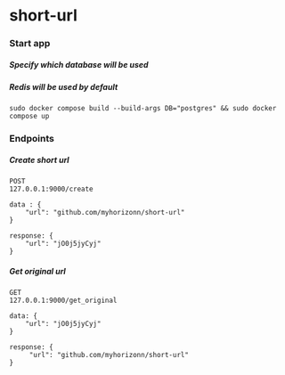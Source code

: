 # short-url

### Start app
##### Specify which database will be used
##### Redis will be used by default
```
sudo docker compose build --build-args DB="postgres" && sudo docker compose up
```

### Endpoints
##### Create short url
```
POST
127.0.0.1:9000/create

data : {
    "url": "github.com/myhorizonn/short-url"
}

response: {
    "url": "jO0j5jyCyj"
}
```
##### Get original url
```
GET
127.0.0.1:9000/get_original

data: {
    "url": "jO0j5jyCyj"
}

response: {
     "url": "github.com/myhorizonn/short-url"
}
```